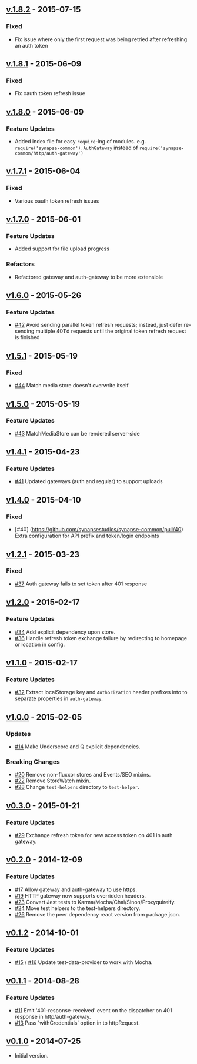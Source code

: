 ## [v.1.8.2](https://github.com/synapsestudios/synapse-common/compare/v1.8.1...v1.8.2) - 2015-07-15
### Fixed
- Fix issue where only the first request was being retried after refreshing an auth token

## [v.1.8.1](https://github.com/synapsestudios/synapse-common/compare/v1.8.0...v1.8.1) - 2015-06-09
### Fixed
- Fix oauth token refresh issue

## [v.1.8.0](https://github.com/synapsestudios/synapse-common/compare/v1.7.1...v1.8.0) - 2015-06-09
### Feature Updates
- Added index file for easy `require`-ing of modules. e.g. `require('synapse-common').AuthGateway` instead of `require('synapse-common/http/auth-gateway')`

## [v.1.7.1](https://github.com/synapsestudios/synapse-common/compare/v1.7.0...v1.7.1) - 2015-06-04
### Fixed
- Various oauth token refresh issues

## [v.1.7.0](https://github.com/synapsestudios/synapse-common/compare/v1.6.0...v1.7.0) - 2015-06-01
### Feature Updates
- Added support for file upload progress

### Refactors
- Refactored gateway and auth-gateway to be more extensible

## [v1.6.0](https://github.com/synapsestudios/synapse-common/compare/v1.5.1...v1.6.0) - 2015-05-26
### Feature Updates
- [#42](https://github.com/synapsestudios/synapse-common/pull/42) Avoid sending parallel token refresh requests; instead, just defer re-sending multiple 401'd requests until the original token refresh request is finished

## [v1.5.1](https://github.com/synapsestudios/synapse-common/compare/v1.5.0...v1.5.1) - 2015-05-19
### Fixed
- [#44](https://github.com/synapsestudios/synapse-common/pull/44) Match media store doesn't overwrite itself

## [v1.5.0](https://github.com/synapsestudios/synapse-common/compare/v1.4.1...v1.5.0) - 2015-05-19
### Feature Updates
 - [#43](https://github.com/synapsestudios/synapse-common/pull/43) MatchMediaStore can be rendered server-side

## [v1.4.1](https://github.com/synapsestudios/synapse-common/compare/v1.4.0...v1.4.1) - 2015-04-23
### Feature Updates
- [#41](https://github.com/synapsestudios/synapse-common/pull/41) Updated gateways (auth and regular) to support uploads


## [v1.4.0](https://github.com/synapsestudios/synapse-common/compare/v1.3.1...v1.4.0) - 2015-04-10
### Fixed
- [#40] (https://github.com/synapsestudios/synapse-common/pull/40) Extra configuration for API prefix and token/login endpoints


## [v1.2.1](https://github.com/synapsestudios/synapse-common/compare/v1.2.0...v1.2.1) - 2015-03-23
### Fixed
- [#37](https://github.com/synapsestudios/synapse-common/pull/37) Auth gateway fails to set token after 401 response


## [v1.2.0](https://github.com/synapsestudios/synapse-common/compare/v1.1.0...v1.2.0) - 2015-02-17
### Feature Updates
- [#34](https://github.com/synapsestudios/synapse-common/pull/34) Add explicit dependency upon store.
- [#36](https://github.com/synapsestudios/synapse-common/pull/36) Handle refresh token exchange failure by redirecting to homepage or location in config.


## [v1.1.0](https://github.com/synapsestudios/synapse-common/compare/v1.0.0...v1.1.0) - 2015-02-17
### Feature Updates
- [#32](https://github.com/synapsestudios/synapse-common/pull/32) Extract localStorage key and `Authorization` header prefixes into to separate properties in `auth-gateway`.

## [v1.0.0](https://github.com/synapsestudios/synapse-common/compare/v0.3.0...v1.0.0) - 2015-02-05
### Updates
- [#14](https://github.com/synapsestudios/synapse-common/pull/14) Make Underscore and Q explicit dependencies.

### Breaking Changes
- [#20](https://github.com/synapsestudios/synapse-common/pull/20) Remove non-fluxxor stores and Events/SEO mixins.
- [#22](https://github.com/synapsestudios/synapse-common/pull/22) Remove StoreWatch mixin.
- [#28](https://github.com/synapsestudios/synapse-common/pull/28) Change `test-helpers` directory to `test-helper`.

## [v0.3.0](https://github.com/synapsestudios/synapse-common/compare/v0.2.0...v0.3.0) - 2015-01-21
### Feature Updates
- [#29](https://github.com/synapsestudios/synapse-common/pull/29) Exchange refresh token for new access token on 401 in auth gateway.

## [v0.2.0](https://github.com/synapsestudios/synapse-common/compare/v0.1.2...v0.2.0) - 2014-12-09
### Feature Updates
- [#17](https://github.com/synapsestudios/synapse-common/pull/17) Allow gateway and auth-gateway to use https.
- [#19](https://github.com/synapsestudios/synapse-common/pull/19) HTTP gateway now supports overridden headers.
- [#23](https://github.com/synapsestudios/synapse-common/pull/23) Convert Jest tests to Karma/Mocha/Chai/Sinon/Proxyquireify.
- [#24](https://github.com/synapsestudios/synapse-common/pull/24) Move test helpers to the test-helpers directory.
- [#26](https://github.com/synapsestudios/synapse-common/pull/26) Remove the peer dependency react version from package.json.


## [v0.1.2](https://github.com/synapsestudios/synapse-common/compare/v0.1.1...v0.1.2) - 2014-10-01
### Feature Updates
- [#15](https://github.com/synapsestudios/synapse-common/pull/15) / [#16](https://github.com/synapsestudios/synapse-common/pull/16) Update test-data-provider to work with Mocha.


## [v0.1.1](https://github.com/synapsestudios/synapse-common/compare/v0.1.0...v0.1.1) - 2014-08-28
### Feature Updates
- [#11](https://github.com/synapsestudios/synapse-common/pull/11) Emit '401-response-received' event on the dispatcher on 401 response in http/auth-gateway.
- [#13](https://github.com/synapsestudios/synapse-common/pull/13) Pass 'withCredentials' option in to httpRequest.


## [v0.1.0](https://github.com/synapsestudios/synapse-common/releases/tag/v0.1.0) - 2014-07-25
- Initial version.
